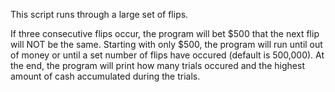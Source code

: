 This script runs through a large set of flips.

If three consecutive flips occur, the program will bet $500 that the next flip will NOT be the same.  Starting with only $500, the program will run until out of money or until a set number of flips have occured (default is 500,000).  At the end, the program will print how many trials occured and the highest amount of cash accumulated during the trials.
